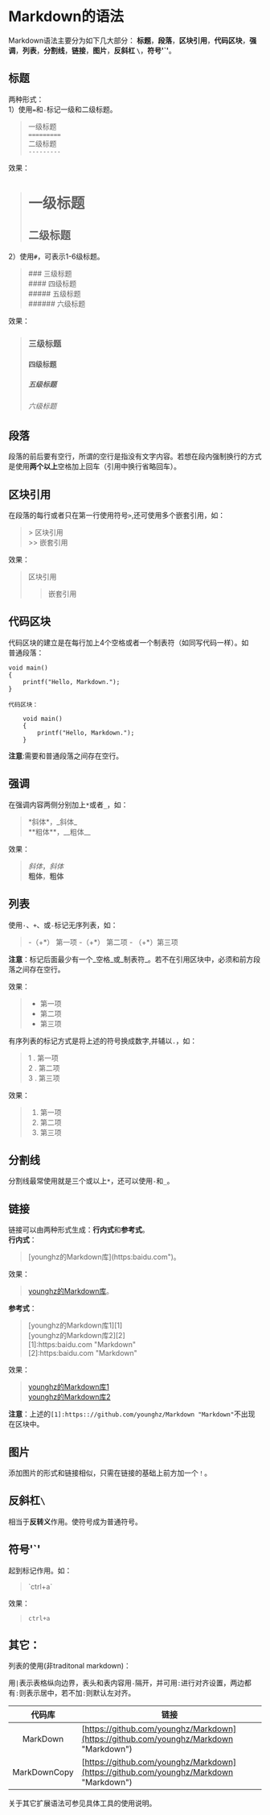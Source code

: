 # Markdown的语法

Markdown语法主要分为如下几大部分：
**标题**，**段落**，**区块引用**，**代码区块**，**强调**，**列表**，**分割线**，**链接**，**图片**，**反斜杠 `\`**，**符号'`'**。

## 标题
两种形式：  
1）使用`=`和`-`标记一级和二级标题。
> 一级标题   
> `=========`   
> 二级标题    
> `---------`

效果：
> 一级标题   
> =========   
> 二级标题
> ---------  

2）使用`#`，可表示1-6级标题。 
> \### 三级标题   
> \#### 四级标题   
> \##### 五级标题   
> \###### 六级标题    

效果：
> ### 三级标题   
> #### 四级标题   
> ##### 五级标题   
> ###### 六级标题


## 段落
段落的前后要有空行，所谓的空行是指没有文字内容。若想在段内强制换行的方式是使用**两个以上**空格加上回车（引用中换行省略回车）。

## 区块引用
在段落的每行或者只在第一行使用符号`>`,还可使用多个嵌套引用，如：
> \> 区块引用  
> \>> 嵌套引用  

效果：
> 区块引用  
>> 嵌套引用

## 代码区块
代码区块的建立是在每行加上4个空格或者一个制表符（如同写代码一样）。如    
普通段落：
```
void main()    
{    
    printf("Hello, Markdown.");    
}    

代码区块：

    void main()
    {
        printf("Hello, Markdown.");
    }
```

**注意**:需要和普通段落之间存在空行。

## 强调
在强调内容两侧分别加上`*`或者`_`，如：
> \*斜体\*，\_斜体\_    
> \*\*粗体\*\*，\_\_粗体\_\_

效果：
> *斜体*，_斜体_    
> **粗体**，__粗体__

## 列表
使用`·`、`+`、或`-`标记无序列表，如：
> \-（+\*） 第一项
> \-（+\*） 第二项
> \- （+\*）第三项

**注意**：标记后面最少有一个_空格_或_制表符_。若不在引用区块中，必须和前方段落之间存在空行。

效果：
> + 第一项
> + 第二项
> + 第三项

有序列表的标记方式是将上述的符号换成数字,并辅以`.`，如：
> 1 . 第一项   
> 2 . 第二项    
> 3 . 第三项    

效果：
> 1. 第一项
> 2. 第二项
> 3. 第三项

## 分割线
分割线最常使用就是三个或以上`*`，还可以使用`-`和`_`。

## 链接
链接可以由两种形式生成：**行内式**和**参考式**。    
**行内式**：
> \[younghz的Markdown库\]\(https:baidu.com"\)。

效果：
> [younghz的Markdown库](https:baidu.com "Markdown")。

**参考式**：
> \[younghz的Markdown库1\]\[1\]    
> \[younghz的Markdown库2\]\[2\]    
> \[1\]:https:baidu.com "Markdown"    
> \[2\]:https:baidu.com "Markdown"    

效果：
> [younghz的Markdown库1][1]    
> [younghz的Markdown库2][2]

[1]: https:baidu.com
[2]: https:baidu.com

**注意**：上述的`[1]:https:://github.com/younghz/Markdown "Markdown"`不出现在区块中。

## 图片
添加图片的形式和链接相似，只需在链接的基础上前方加一个`！`。

## 反斜杠`\`
相当于**反转义**作用。使符号成为普通符号。

## 符号'`'
起到标记作用。如：
>\`ctrl+a\`

效果：
>`ctrl+a`    
 
## 其它：
列表的使用(非traditonal markdown)：

用`|`表示表格纵向边界，表头和表内容用`-`隔开，并可用`:`进行对齐设置，两边都有`:`则表示居中，若不加`:`则默认左对齐。

|代码库                              |链接                                |
|:------------------------------------:|------------------------------------|
|MarkDown                              |[https://github.com/younghz/Markdown](https://github.com/younghz/Markdown "Markdown")|
|MarkDownCopy                              |[https://github.com/younghz/Markdown](https://github.com/younghz/Markdown "Markdown")|


关于其它扩展语法可参见具体工具的使用说明。